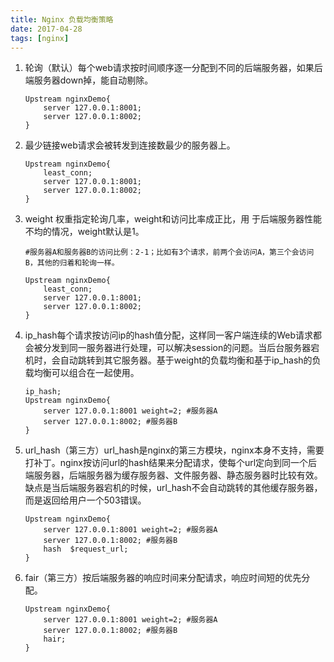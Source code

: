 ```yaml
---
title: Nginx 负载均衡策略
date: 2017-04-28
tags: [nginx]
---
```



1. 轮询（默认）每个web请求按时间顺序逐一分配到不同的后端服务器，如果后端服务器down掉，能自动剔除。
   
    ```
    Upstream nginxDemo{
        server 127.0.0.1:8001;
        server 127.0.0.1:8002;
    }
    ```

2. 最少链接web请求会被转发到连接数最少的服务器上。

    ```
    Upstream nginxDemo{
        least_conn;
        server 127.0.0.1:8001;
        server 127.0.0.1:8002;
    }
    ```


3. weight 权重指定轮询几率，weight和访问比率成正比，用 于后端服务器性能不均的情况，weight默认是1。
    
    ```
    #服务器A和服务器B的访问比例：2-1；比如有3个请求，前两个会访问A，第三个会访问B，其他的归着和轮询一样。
    
    Upstream nginxDemo{
        least_conn;
        server 127.0.0.1:8001;
        server 127.0.0.1:8002;
    }
    ```

4. ip_hash每个请求按访问ip的hash值分配，这样同一客户端连续的Web请求都会被分发到同一服务器进行处理，可以解决session的问题。当后台服务器宕机时，会自动跳转到其它服务器。基于weight的负载均衡和基于ip_hash的负载均衡可以组合在一起使用。

    ```
    ip_hash;
    Upstream nginxDemo{
        server 127.0.0.1:8001 weight=2; #服务器A
        server 127.0.0.1:8002; #服务器B
    }
    ```
5. url_hash（第三方）url_hash是nginx的第三方模块，nginx本身不支持，需要打补丁。nginx按访问url的hash结果来分配请求，使每个url定向到同一个后端服务器，后端服务器为缓存服务器、文件服务器、静态服务器时比较有效。缺点是当后端服务器宕机的时候，url_hash不会自动跳转的其他缓存服务器，而是返回给用户一个503错误。

    ```
    Upstream nginxDemo{
        server 127.0.0.1:8001 weight=2; #服务器A
        server 127.0.0.1:8002; #服务器B
        hash  $request_url;
    }
    ```

6. fair（第三方）按后端服务器的响应时间来分配请求，响应时间短的优先分配。
   
    ```
    Upstream nginxDemo{
        server 127.0.0.1:8001 weight=2; #服务器A
        server 127.0.0.1:8002; #服务器B
        hair;
    }
    ```


